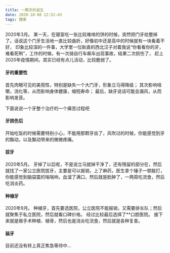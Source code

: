 ```yaml
---
title: 一颗牙的诞生
date: 2020-10-08 22:52:43
tags: 健康
---
```


2020年3月。
某一天，在寝室吃一张比较难啃的饼的时候，突然把门牙给整掉了。话说这个门牙生活地一直比较曲折，好像初中还是高中的时候就有一块看着不好，
印象比较深的一件事，大学里一位耿直的西北汉子对着我说“你看看你的牙，难看死咧”，工作的时候，有一次骑自行车飙车出现事故，结果二次损伤了，
赶上2020年疫情期间，其实已经有点儿活动，比较脆弱了。

#### 牙的重要性
首先肉眼可见的美观性，特别是缺失一个大门牙，形象立马得降级；
其次影响咀嚼，消化等，从而影响身体健康，缩短寿命；
最后，缺牙说话可能会漏风，从而影响发音。


下面说说一个牙整个治疗的一个痛苦过程吧
#### 牙损伤后
开始吃饭的时候需要特别小心，不能用那颗牙齿了，风吹过的时候，你能感觉到牙的飘动，以及飘动带来的微微疼痛。

#### 拔牙
2020年5月。
牙掉了以后呢，不是说立马就掉干净了，还有残留的部分在，然后就找了一家公立医院拔牙，主要是可以报销，上了麻药，医生拿个锤子一顿敲打，
你能感觉到脑袋震的嗡嗡响，血溜了满口，然后就是脸肿了，一两周吃流食，然后吃消炎药。

#### 种植牙
2020年9月。
种植牙，首先要选医院，公立医院不能报销，又需要排长队；然后就聚焦于私立医院，然后就看口碑价格。
经过比较最后选择了**口腔医院。
接下来就是做手术种植、植骨，然后也是消炎吃流食，然后就是各种复查。

#### 装牙
目前还没有转上真正焦急等待中...
